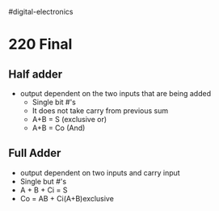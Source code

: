 #digital-electronics 

# 220 Final
## Half adder
- output dependent on the two inputs that are being added
	- Single bit #'s
	- It does not take carry from previous sum
	- A+B = S (exclusive or)
	- A+B = Co (And)

## Full Adder
- output dependent on two inputs and carry input
- Single but #'s
- A + B + Ci = S
- Co = AB + Ci(A+B)exclusive